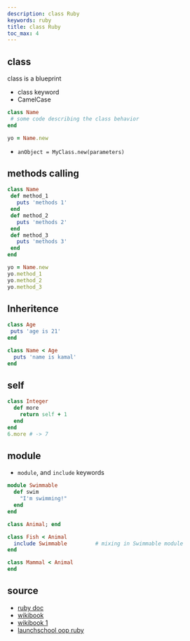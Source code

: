 ```yaml
---
description: class Ruby
keywords: ruby
title: class Ruby
toc_max: 4
---
```


## class

class is a blueprint

* class keyword
* CamelCase

```ruby
class Name
 # some code describing the class behavior
end

yo = Name.new
```

* `anObject = MyClass.new(parameters)`

## methods calling

```ruby
class Name
 def method_1
   puts 'methods 1'
 end
 def method_2
   puts 'methods 2'
 end
 def method_3
   puts 'methods 3'
 end
end

yo = Name.new
yo.method_1
yo.method_2
yo.method_3

```

## Inheritence

```ruby
class Age
 puts 'age is 21'
end

class Name < Age
  puts 'name is kamal'
end
```



## self

```ruby
class Integer
  def more
    return self + 1
  end
end
6.more # -> 7
```
## module

* `module`, and `include` keywords

```ruby
module Swimmable
  def swim
    "I'm swimming!"
  end
end

class Animal; end

class Fish < Animal
  include Swimmable         # mixing in Swimmable module
end

class Mammal < Animal
end
```

## source

* [ruby doc](https://ruby-doc.org/core-2.2.0/Class.html)
* [wikibook](https://en.wikibooks.org/wiki/Ruby_Programming/Syntax/Classes)
* [wikibook 1](https://en.wikibooks.org/wiki/Ruby_Programming/Classes_and_objects)
* [launchschool oop ruby](https://launchschool.com/books/oo_ruby/read/inheritance#classinheritance)
